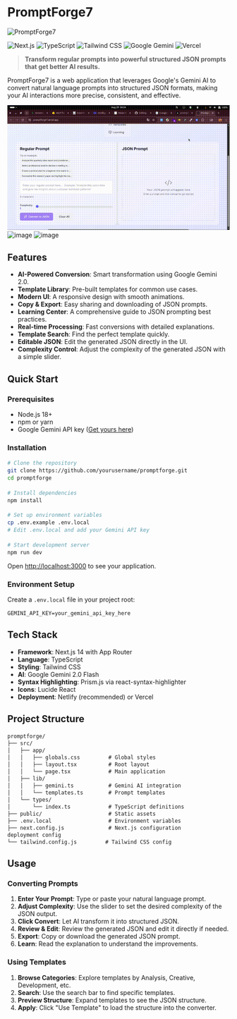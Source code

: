 # PromptForge7

![PromptForge7](https://img.shields.io/badge/PromptForge-AI%20Prompt%20Converter-blue?style=for-the-badge&logo=data:image/svg+xml;base64,PHN2ZyB3aWR0aD0iMjQiIGhlaWdodD0iMjQiIHZpZXdCb3g9IjAgMCAyNCAyNCIgZmlsbD0ibm9uZSIgeG1sbnM9Imh0dHA6Ly93d3cudzMub3JnLzIwMDAvc3ZnIj4KPHBhdGggZD0iTTEzIDJMMy4wOTYwMSAxOEg2TDEzIDJaIiBmaWxsPSJ3aGl0ZSIvPgo8cGF0aCBkPSJNMTEgMkwyMS4wNTMgMThIMThMMTEgMloiIGZpbGw9IndoaXRlIi8+CjxwYXRoIGQ9Ik0xMiA5TDkgMTZIMTVMMTIgOVoiIGZpbGw9IndoaXRlIi8+Cjwvc3ZnPgo=)

![Next.js](https://img.shields.io/badge/Next.js-14+-black?style=flat-square&logo=next.js)
![TypeScript](https://img.shields.io/badge/TypeScript-5+-blue?style=flat-square&logo=typescript)
![Tailwind CSS](https://img.shields.io/badge/Tailwind%20CSS-3+-38B2AC?style=flat-square&logo=tailwind-css)
![Google Gemini](https://img.shields.io/badge/Google%20Gemini-AI-4285F4?style=flat-square&logo=google)
![Vercel](https://img.shields.io/badge/Deploy-Vercel-00C7B7?style=flat-square&logo=vercel)

> **Transform regular prompts into powerful structured JSON prompts that get better AI results.**

PromptForge7 is a web application that leverages Google's Gemini AI to convert natural language prompts into structured JSON formats, making your AI interactions more precise, consistent, and effective.

![Demo](./demo.gif)
<img width="400" height="201" alt="image" src="https://github.com/user-attachments/assets/6ad20bb4-6b7a-4fd8-baaa-d9839ed4f24c" />
<img width="400" height="201" alt="image" src="https://github.com/user-attachments/assets/0df9289e-46ac-4754-ab8b-d12aba6e915c" />



## Features

- **AI-Powered Conversion**: Smart transformation using Google Gemini 2.0.
- **Template Library**: Pre-built templates for common use cases.
- **Modern UI**: A responsive design with smooth animations.
- **Copy & Export**: Easy sharing and downloading of JSON prompts.
- **Learning Center**: A comprehensive guide to JSON prompting best practices.
- **Real-time Processing**: Fast conversions with detailed explanations.
- **Template Search**: Find the perfect template quickly.
- **Editable JSON**: Edit the generated JSON directly in the UI.
- **Complexity Control**: Adjust the complexity of the generated JSON with a simple slider.

## Quick Start

### Prerequisites

- Node.js 18+
- npm or yarn
- Google Gemini API key ([Get yours here](https://makersuite.google.com/app/apikey))

### Installation

```bash
# Clone the repository
git clone https://github.com/yourusername/promptforge.git
cd promptforge

# Install dependencies
npm install

# Set up environment variables
cp .env.example .env.local
# Edit .env.local and add your Gemini API key

# Start development server
npm run dev
```

Open [http://localhost:3000](http://localhost:3000) to see your application.

### Environment Setup

Create a `.env.local` file in your project root:

```env
GEMINI_API_KEY=your_gemini_api_key_here
```

## Tech Stack

- **Framework**: Next.js 14 with App Router
- **Language**: TypeScript
- **Styling**: Tailwind CSS
- **AI**: Google Gemini 2.0 Flash
- **Syntax Highlighting**: Prism.js via react-syntax-highlighter
- **Icons**: Lucide React
- **Deployment**: Netlify (recommended) or Vercel

## Project Structure

```
promptforge/
├── src/
│   ├── app/
│   │   ├── globals.css         # Global styles
│   │   ├── layout.tsx          # Root layout
│   │   └── page.tsx            # Main application
│   ├── lib/
│   │   ├── gemini.ts           # Gemini AI integration
│   │   └── templates.ts        # Prompt templates
│   └── types/
│       └── index.ts            # TypeScript definitions
├── public/                     # Static assets
├── .env.local                  # Environment variables
├── next.config.js              # Next.js configuration
deployment config
└── tailwind.config.js         # Tailwind CSS config
```

## Usage

### Converting Prompts

1.  **Enter Your Prompt**: Type or paste your natural language prompt.
2.  **Adjust Complexity**: Use the slider to set the desired complexity of the JSON output.
3.  **Click Convert**: Let AI transform it into structured JSON.
4.  **Review & Edit**: Review the generated JSON and edit it directly if needed.
5.  **Export**: Copy or download the generated JSON prompt.
6.  **Learn**: Read the explanation to understand the improvements.

### Using Templates

1.  **Browse Categories**: Explore templates by Analysis, Creative, Development, etc.
2.  **Search**: Use the search bar to find specific templates.
3.  **Preview Structure**: Expand templates to see the JSON structure.
4.  **Apply**: Click "Use Template" to load the structure into the converter.
